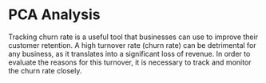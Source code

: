 # PCA Analysis

Tracking churn rate is a useful tool that businesses can use to improve their customer retention.
A high turnover rate (churn rate) can be detrimental for any business, as it translates into a significant loss of revenue. In order to evaluate the reasons for this turnover, it is necessary to track and monitor the churn rate closely.
